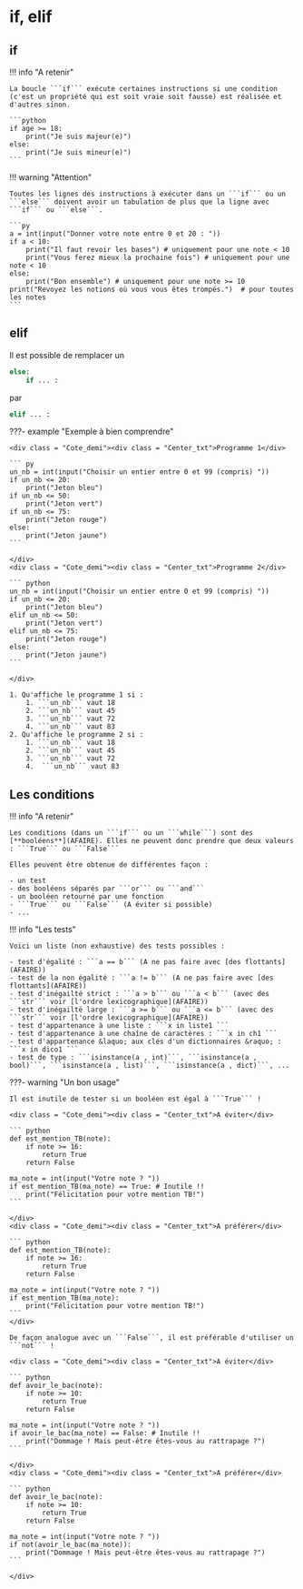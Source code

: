 # if, elif

## if

!!! info "A retenir"

    La boucle ```if``` exécute certaines instructions si une condition (c'est un propriété qui est soit vraie soit fausse) est réalisée et d'autres sinon.
   
    ```python
    if age >= 18:
        print("Je suis majeur(e)")
    else:
        print("Je suis mineur(e)")
    ```

!!! warning "Attention"

    Toutes les lignes des instructions à exécuter dans un ```if``` ou un ```else``` doivent avoir un tabulation de plus que la ligne avec ```if``` ou ```else```.

    ```py
    a = int(input("Donner votre note entre 0 et 20 : "))
    if a < 10:
        print("Il faut revoir les bases") # uniquement pour une note < 10
        print("Vous ferez mieux la prochaine fois") # uniquement pour une note < 10
    else:
        print("Bon ensemble") # uniquement pour une note >= 10
    print("Revoyez les notions où vous vous êtes trompés.")  # pour toutes les notes
    ```

## elif

Il est possible de remplacer un 

```python
else:
    if ... :
```

par 

```python
elif ... :
```

???- example "Exemple à bien comprendre"

    <div class = "Cote_demi"><div class = "Center_txt">Programme 1</div>

    ``` py
    un_nb = int(input("Choisir un entier entre 0 et 99 (compris) "))
    if un_nb <= 20:
        print("Jeton bleu")
    if un_nb <= 50:
        print("Jeton vert")
    if un_nb <= 75:
        print("Jeton rouge")
    else:
        print("Jeton jaune")
    ```

    </div>
    <div class = "Cote_demi"><div class = "Center_txt">Programme 2</div>

    ``` python
    un_nb = int(input("Choisir un entier entre 0 et 99 (compris) "))
    if un_nb <= 20:
        print("Jeton bleu")
    elif un_nb <= 50:
        print("Jeton vert")
    elif un_nb <= 75:
        print("Jeton rouge")
    else:
        print("Jeton jaune")
    ```

    </div>

    1. Qu'affiche le programme 1 si :
        1. ```un_nb``` vaut 18
        2. ```un_nb``` vaut 45
        3. ```un_nb``` vaut 72
        4. ```un_nb``` vaut 83
    2. Qu'affiche le programme 2 si :
        1. ```un_nb``` vaut 18
        2. ```un_nb``` vaut 45
        3. ```un_nb``` vaut 72
        4.  ```un_nb``` vaut 83

## Les conditions

!!! info "A retenir"

    Les conditions (dans un ```if``` ou un ```while```) sont des [**booléens**](AFAIRE). Elles ne peuvent donc prendre que deux valeurs : ```True``` ou ```False```

    Elles peuvent être obtenue de différentes façon :

    - un test 
    - des booléens séparés par ```or``` ou ```and```
    - un booléen retourné par une fonction
    - ```True``` ou ```False``` (A éviter si possible)
    - ...

!!! info "Les tests"

    Voici un liste (non exhaustive) des tests possibles :

    - test d'égalité : ```a == b``` (A ne pas faire avec [des flottants](AFAIRE))
    - test de la non égalité : ```a != b``` (A ne pas faire avec [des flottants](AFAIRE))
    - test d'inégailté strict : ```a > b``` ou ```a < b``` (avec des ```str``` voir [l'ordre lexicographique](AFAIRE))
    - test d'inégailté large : ```a >= b``` ou ```a <= b``` (avec des ```str``` voir [l'ordre lexicographique](AFAIRE))
    - test d'appartenance à une liste : ```x in liste1 ```
    - test d'appartenance à une chaîne de caractères : ```x in ch1 ```
    - test d'appartenance &laquo; aux clés d'un dictionnaires &raquo; : ```x in dico1 ```
    - test de type : ```isinstance(a , int)```, ```isinstance(a , bool)```, ```isinstance(a , list)```, ```isinstance(a , dict)```, ...
 
???- warning "Un bon usage"

    Il est inutile de tester si un booléen est égal à ```True``` !

    <div class = "Cote_demi"><div class = "Center_txt">A éviter</div>

    ``` python
    def est_mention_TB(note):
        if note >= 16:
            return True
        return False
    
    ma_note = int(input("Votre note ? "))
    if est_mention_TB(ma_note) == True: # Inutile !!
        print("Félicitation pour votre mention TB!")
    ```

    </div>
    <div class = "Cote_demi"><div class = "Center_txt">A préférer</div>

    ``` python
    def est_mention_TB(note):
        if note >= 16:
            return True
        return False
    
    ma_note = int(input("Votre note ? "))
    if est_mention_TB(ma_note):
        print("Félicitation pour votre mention TB!")
    ```
    </div>

    De façon analogue avec un ```False```, il est préférable d'utiliser un ```not``` !

    <div class = "Cote_demi"><div class = "Center_txt">A éviter</div>

    ``` python
    def avoir_le_bac(note):
        if note >= 10:
            return True
        return False
    
    ma_note = int(input("Votre note ? "))
    if avoir_le_bac(ma_note) == False: # Inutile !!
        print("Dommage ! Mais peut-être êtes-vous au rattrapage ?")
    ```

    </div>
    <div class = "Cote_demi"><div class = "Center_txt">A préférer</div>

    ``` python
    def avoir_le_bac(note):
        if note >= 10:
            return True
        return False
    
    ma_note = int(input("Votre note ? "))
    if not(avoir_le_bac(ma_note)):
        print("Dommage ! Mais peut-être êtes-vous au rattrapage ?")
    ```

    </div>

